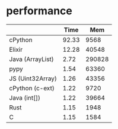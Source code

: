 
performance
========

|                  | Time  | Mem    |
|------------------|-------|--------|
| cPython          | 92.33 | 9568   |
| Elixir           | 12.28 | 40548  |
| Java (ArrayList) | 2.72  | 290828 |
| pypy             | 1.54  | 63360  |
| JS (Uint32Array) | 1.26  | 43356  |
| cPython (c-ext)  | 1.22  | 9720   |
| Java (int[])     | 1.22  | 39664  |
| Rust             | 1.15  | 1948   |
| C                | 1.15  | 1584   |


[](timechart.png)

[](memchart.png)
